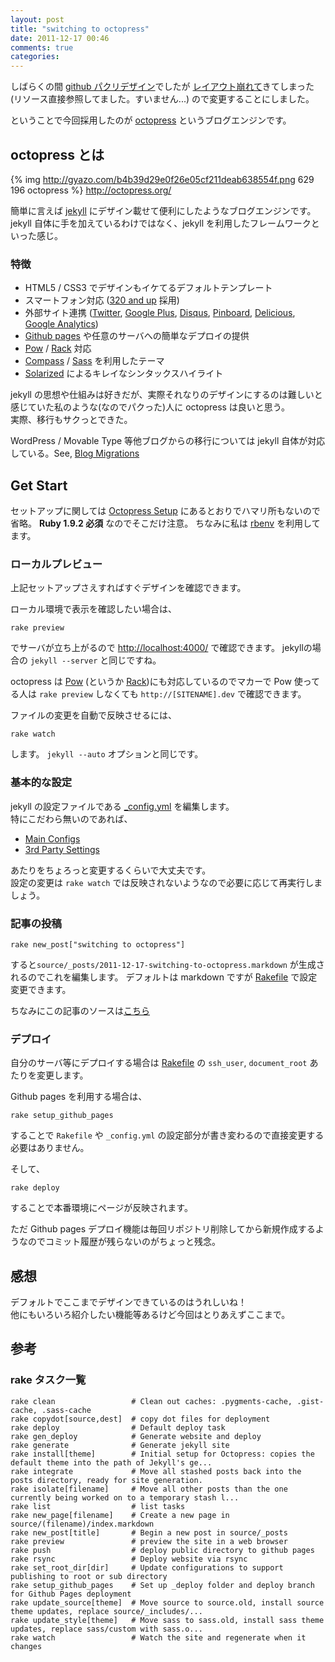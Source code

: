 ```yaml
---
layout: post
title: "switching to octopress"
date: 2011-12-17 00:46
comments: true
categories: 
---
```


しばらくの間 [github パクリデザイン](http://gyazo.com/085cca9f560924d7357df4cf75743164)でしたが
[レイアウト崩れて](http://gyazo.com/5a49da61cbd3f87582562f5739f9b9f4)きてしまった(リソース直接参照してました。すいません...)
ので変更することにしました。

ということで今回採用したのが [octopress](http://octopress.org) というブログエンジンです。

## octopress とは
{% img http://gyazo.com/b4b39d29e0f26e05cf211deab638554f.png 629 196 octopress %}
<http://octopress.org/>

簡単に言えば [jekyll](http://jekyllrb.com/) にデザイン載せて便利にしたようなブログエンジンです。  
jekyll 自体に手を加えているわけではなく、jekyll を利用したフレームワークといった感じ。

### 特徴
- HTML5 / CSS3 でデザインもイケてるデフォルトテンプレート
- スマートフォン対応 ([320 and up](http://stuffandnonsense.co.uk/projects/320andup/) 採用)
- 外部サイト連携 ([Twitter](http://twitter.com/), [Google Plus](http://plus.google.com/), [Disqus](http://disqus.com/), [Pinboard](http://pinboard.in/), [Delicious](http://delicious.com/), [Google Analytics](http://www.google.com/analytics/))
- [Github pages](http:/pages.github.com/) や任意のサーバへの簡単なデプロイの提供
- [Pow](http://pow.cx/) / [Rack](http://rack.rubyforge.org/) 対応
- [Compass](http://compass-style.org/) / [Sass](http://sass-lang.com/) を利用したテーマ
- [Solarized](http://ethanschoonover.com/solarized) によるキレイなシンタックスハイライト

jekyll の思想や仕組みは好きだが、実際それなりのデザインにするのは難しいと感じていた私のような(なのでパクった)人に octopress は良いと思う。  
実際、移行もサクっとできた。

WordPress / Movable Type 等他ブログからの移行については jekyll 自体が対応している。See, [Blog Migrations](https://github.com/mojombo/jekyll/wiki/blog-migrations)

## Get Start
セットアップに関しては [Octopress Setup](http://octopress.org/docs/setup/) にあるとおりでハマリ所もないので省略。
**Ruby 1.9.2 必須** なのでそこだけ注意。
ちなみに私は [rbenv](https://github.com/sstephenson/rbenv) を利用してます。

### ローカルプレビュー
上記セットアップさえすればすぐデザインを確認できます。

ローカル環境で表示を確認したい場合は、

    rake preview

でサーバが立ち上がるので <http://localhost:4000/> で確認できます。
jekyllの場合の `jekyll --server` と同じですね。

octopress は [Pow](http://pow.cx/) (というか [Rack](http://rack.rubyforge.org/))にも対応しているのでマカーで Pow 使ってる人は `rake preview` しなくても `http://[SITENAME].dev` で確認できます。


ファイルの変更を自動で反映させるには、

    rake watch

します。 `jekyll --auto` オプションと同じです。

### 基本的な設定
jekyll の設定ファイルである [_config.yml](https://github.com/imathis/octopress/blob/master/_config.yml) を編集します。  
特にこだわら無いのであれば、

- [Main Configs](https://github.com/imathis/octopress/blob/master/_config.yml#L2)
- [3rd Party Settings](https://github.com/imathis/octopress/blob/master/_config.yml#L57)

あたりをちょろっと変更するくらいで大丈夫です。  
設定の変更は `rake watch` では反映されないようなので必要に応じて再実行しましょう。


### 記事の投稿

    rake new_post["switching to octopress"]

すると`source/_posts/2011-12-17-switching-to-octopress.markdown` が生成されるのでこれを編集します。
デフォルトは markdown ですが [Rakefile](https://github.com/imathis/octopress/blob/master/Rakefile) で設定変更できます。

ちなみにこの記事のソースは[こちら](https://github.com/migrs/m.igrs.jp/blob/master/source/_posts/2011-12-17-switching-to-octopress.markdown)


### デプロイ
自分のサーバ等にデプロイする場合は [Rakefile](https://github.com/imathis/octopress/blob/master/Rakefile) の `ssh_user`, `document_root` あたりを変更します。  

Github pages を利用する場合は、

    rake setup_github_pages

することで `Rakefile` や `_config.yml` の設定部分が書き変わるので直接変更する必要はありません。

そして、

    rake deploy

することで本番環境にページが反映されます。

ただ Github pages デプロイ機能は毎回リポジトリ削除してから新規作成するようなのでコミット履歴が残らないのがちょっと残念。

## 感想
デフォルトでここまでデザインできているのはうれしいね！  
他にもいろいろ紹介したい機能等あるけど今回はとりあえずここまで。

## 参考
### rake タスク一覧
    rake clean                 # Clean out caches: .pygments-cache, .gist-cache, .sass-cache
    rake copydot[source,dest]  # copy dot files for deployment
    rake deploy                # Default deploy task
    rake gen_deploy            # Generate website and deploy
    rake generate              # Generate jekyll site
    rake install[theme]        # Initial setup for Octopress: copies the default theme into the path of Jekyll's ge...
    rake integrate             # Move all stashed posts back into the posts directory, ready for site generation.
    rake isolate[filename]     # Move all other posts than the one currently being worked on to a temporary stash l...
    rake list                  # list tasks
    rake new_page[filename]    # Create a new page in source/(filename)/index.markdown
    rake new_post[title]       # Begin a new post in source/_posts
    rake preview               # preview the site in a web browser
    rake push                  # deploy public directory to github pages
    rake rsync                 # Deploy website via rsync
    rake set_root_dir[dir]     # Update configurations to support publishing to root or sub directory
    rake setup_github_pages    # Set up _deploy folder and deploy branch for Github Pages deployment
    rake update_source[theme]  # Move source to source.old, install source theme updates, replace source/_includes/...
    rake update_style[theme]   # Move sass to sass.old, install sass theme updates, replace sass/custom with sass.o...
    rake watch                 # Watch the site and regenerate when it changes

